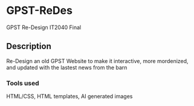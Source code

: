 # GPST-ReDes
GPST Re-Design IT2040 Final
## Description
Re-Design an old GPST Website to make it interactive, more mordenized, and updated with the lastest news from the barn
### Tools used
HTML/CSS, HTML templates, AI generated images
